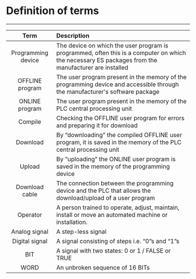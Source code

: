 # Definition of terms
---
| Term | Description |
| :---: | :---------- |
| Programming device | The device on which the user program is programmed, often this is a computer on which the necessary ES packages from the manufacturer are installed |
| OFFLINE program | The user program present in the memory of the programming device and accessible through the manufacturer's software package |
| ONLINE program | The user program present in the memory of the PLC central processing unit |
| Compile | Checking the OFFLINE user program for errors and preparing it for download |
| Download | By “downloading” the compiled OFFLINE user program, it is saved in the memory of the PLC central processing unit |
| Upload | By “uploading” the ONLINE user program is saved in the memory of the programming device |
| Download cable | The connection between the programming device and the PLC that allows the download/upload of a user program |
| Operator | A person trained to operate, adjust, maintain, install or move an automated machine or installation. |
| Analog signal | A step-less signal |
| Digital signal | A signal consisting of steps i.e. “0”s and “1”s |
| BIT | A signal with two states: 0 or 1 / FALSE or TRUE |
| WORD | An unbroken sequence of 16 BITs |
